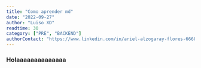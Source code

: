 ```yaml
---
title: "Como aprender md"
date: "2022-09-27"
author: "Luiso XD"
readtime: 30
category: ["PRE", "BACKEND"]
authorContact: "https://www.linkedin.com/in/ariel-alzogaray-flores-666833246/"
---
```


### Holaaaaaaaaaaaaaa
